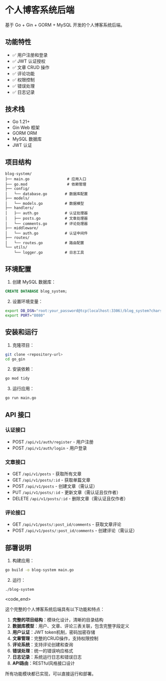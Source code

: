 # 个人博客系统后端

基于 Go + Gin + GORM + MySQL 开发的个人博客系统后端。

## 功能特性

- ✅ 用户注册和登录
- ✅ JWT 认证授权
- ✅ 文章 CRUD 操作
- ✅ 评论功能
- ✅ 权限控制
- ✅ 错误处理
- ✅ 日志记录

## 技术栈

- Go 1.21+
- Gin Web 框架
- GORM ORM
- MySQL 数据库
- JWT 认证

## 项目结构

```
blog-system/
├── main.go                 # 应用入口
├── go.mod                  # 依赖管理
├── config/
│   └── database.go        # 数据库配置
├── models/
│   └── models.go          # 数据模型
├── handlers/
│   ├── auth.go            # 认证处理器
│   ├── posts.go           # 文章处理器
│   └── comments.go        # 评论处理器
├── middleware/
│   └── auth.go            # 认证中间件
├── routes/
│   └── routes.go          # 路由配置
└── utils/
    └── logger.go          # 日志工具
```

## 环境配置

1. 创建 MySQL 数据库：
```sql
CREATE DATABASE blog_system;
```

2. 设置环境变量：
```bash
export DB_DSN="root:your_password@tcp(localhost:3306)/blog_system?charset=utf8mb4&parseTime=True&loc=Local"
export PORT="8080"
```

## 安装和运行

1. 克隆项目：
```bash
git clone <repository-url>
cd go_gin
```

2. 安装依赖：
```bash
go mod tidy
```

3. 运行应用：
```bash
go run main.go
```

## API 接口

### 认证接口
- POST `/api/v1/auth/register` - 用户注册
- POST `/api/v1/auth/login` - 用户登录

### 文章接口
- GET `/api/v1/posts` - 获取所有文章
- GET `/api/v1/posts/:id` - 获取单篇文章
- POST `/api/v1/posts` - 创建文章（需认证）
- PUT `/api/v1/posts/:id` - 更新文章（需认证且仅作者）
- DELETE `/api/v1/posts/:id` - 删除文章（需认证且仅作者）

### 评论接口
- GET `/api/v1/posts/:post_id/comments` - 获取文章评论
- POST `/api/v1/posts/:post_id/comments` - 创建评论（需认证）

## 部署说明

1. 构建应用：
```bash
go build -o blog-system main.go
```

2. 运行：
```bash
./blog-system
```
<code_end>

这个完整的个人博客系统后端具有以下功能和特点：

1. **完整的项目结构**：模块化设计，清晰的目录结构
2. **数据库模型**：用户、文章、评论三表关联，包含完整字段定义
3. **用户认证**：JWT token机制，密码加密存储
4. **文章管理**：完整的CRUD操作，支持权限控制
5. **评论系统**：支持评论创建和查询
6. **错误处理**：统一的错误响应格式
7. **日志记录**：系统运行日志和错误日志
8. **API路由**：RESTful风格接口设计

所有功能模块都已实现，可以直接运行和部署。